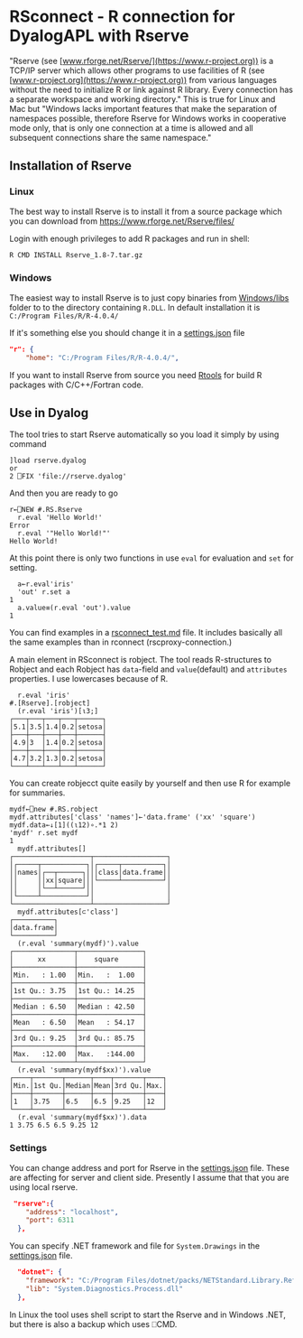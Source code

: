 # RSconnect - R connection for DyalogAPL with Rserve
"Rserve (see [www.rforge.net/Rserve/](https://www.r-project.org)) is a TCP/IP server which allows other programs to use facilities of R (see [www.r-project.org](https://www.r-project.org)) from various languages without the need to initialize R or link against R library. Every connection has a separate workspace and working directory." This is true for Linux and Mac but "Windows lacks important features that make the separation of namespaces possible, therefore Rserve for Windows works in cooperative mode only, that is only one connection at a time is allowed and all subsequent connections share the same namespace." 


## Installation of Rserve
### Linux
The best way to install Rserve is to install it from a source package which you can download from <https://www.rforge.net/Rserve/files/>

Login with enough privileges to add R packages and run in shell: 
```bash
R CMD INSTALL Rserve_1.8-7.tar.gz
```
### Windows
The easiest way to install Rserve is to just copy binaries from [Windows/libs](./Windows/libs) folder to to the directory containing `R.DLL`. 
In default installation it is `C:/Program Files/R/R-4.0.4/`

If it's something else you should change it in a [settings.json](./settings.json) file

```json
"r": {
    "home": "C:/Program Files/R/R-4.0.4/",
```

If you want to install Rserve from source you need [Rtools](https://cran.r-project.org/bin/windows/Rtools/) for build R packages with C/C++/Fortran code.

## Use in Dyalog
The tool tries to start Rserve automatically so you load it simply by using command
```apl
]load rserve.dyalog
or
2 ⎕FIX 'file://rserve.dyalog'
```
And then you are ready to go
```apl
r←⎕NEW #.RS.Rserve
  r.eval 'Hello World!'
Error  
  r.eval '"Hello World!"'
Hello World!
```
At this point there is only two functions in use `eval` for evaluation and `set` for setting.
```apl
  a←r.eval'iris'
  'out' r.set a
1
  a.value≡(r.eval 'out').value
1
```
You can find examples in a [rsconnect_test.md](./rsconnect_test.md) file. It includes basically all the same examples than in rconnect (rscproxy-connection.)

A main element in RSconnect is robject. The tool reads R-structures to Robject and each Robject has `data`-field and `value`(default) and `attributes` properties. I use lowercases because of R.   

```apl
  r.eval 'iris'
#.[Rserve].[robject]
  (r.eval 'iris')[⍳3;]
┌───┬───┬───┬───┬──────┐
│5.1│3.5│1.4│0.2│setosa│
├───┼───┼───┼───┼──────┤
│4.9│3  │1.4│0.2│setosa│
├───┼───┼───┼───┼──────┤
│4.7│3.2│1.3│0.2│setosa│
└───┴───┴───┴───┴──────┘
```
You can create robjecct quite easily by yourself and then use R for example for summaries.
```apl
mydf←⎕new #.RS.robject
mydf.attributes['class' 'names']←'data.frame' ('xx' 'square')
mydf.data←↓[1]((⍳12)∘.*1 2)
'mydf' r.set mydf 
1
  mydf.attributes[]
┌───────────────────┬──────────────────┐
│┌─────┬───────────┐│┌─────┬──────────┐│
││names│┌──┬──────┐│││class│data.frame││
││     ││xx│square│││└─────┴──────────┘│
││     │└──┴──────┘││                  │
│└─────┴───────────┘│                  │
└───────────────────┴──────────────────┘
  mydf.attributes[⊂'class']
┌──────────┐
│data.frame│
└──────────┘
  (r.eval 'summary(mydf)').value
┌───────────────┬────────────────┐
│      xx       │    square      │
├───────────────┼────────────────┤
│Min.   : 1.00  │Min.   :  1.00  │
├───────────────┼────────────────┤
│1st Qu.: 3.75  │1st Qu.: 14.25  │
├───────────────┼────────────────┤
│Median : 6.50  │Median : 42.50  │
├───────────────┼────────────────┤
│Mean   : 6.50  │Mean   : 54.17  │
├───────────────┼────────────────┤
│3rd Qu.: 9.25  │3rd Qu.: 85.75  │
├───────────────┼────────────────┤
│Max.   :12.00  │Max.   :144.00  │
└───────────────┴────────────────┘
  (r.eval 'summary(mydf$xx)').value
┌────┬───────┬──────┬────┬───────┬────┐
│Min.│1st Qu.│Median│Mean│3rd Qu.│Max.│
├────┼───────┼──────┼────┼───────┼────┤
│1   │3.75   │6.5   │6.5 │9.25   │12  │
└────┴───────┴──────┴────┴───────┴────┘
  (r.eval 'summary(mydf$xx)').data
1 3.75 6.5 6.5 9.25 12
```

### Settings
You can change address and port for Rserve in the [settings.json](./settings.json) file. These are affecting for server and client side. Presently I assume that that you are using local rserve.

```json
 "rserve":{
    "address": "localhost",
    "port": 6311
  },
```
You can specify .NET framework and file for `System.Drawings` in the [settings.json](./settings.json) file.
```json
  "dotnet": {
    "framework": "C:/Program Files/dotnet/packs/NETStandard.Library.Ref/2.1.0/ref/netstandard2.1/",
    "lib": "System.Diagnostics.Process.dll"
  },
```
In Linux the tool uses shell script to start the Rserve and in Windows .NET, but there is also a backup which uses ⎕CMD.


